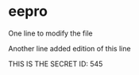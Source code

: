 # eepro


One line to modify the file




Another line added edition of this line


THIS IS THE SECRET ID: 545
